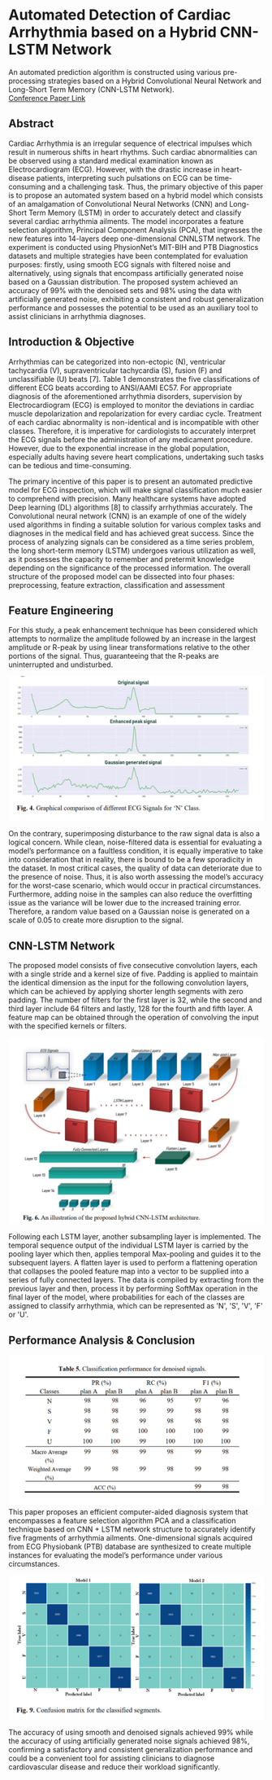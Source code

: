 # **Automated Detection of Cardiac Arrhythmia based on a Hybrid CNN-LSTM Network**
An automated prediction algorithm is constructed using various pre-processing strategies based on a Hybrid Convolutional Neural Network and Long-Short Term Memory (CNN-LSTM Network). 
</br>
[Conference Paper Link](https://link.springer.com/chapter/10.1007/978-981-16-8774-7_32)

## Abstract
Cardiac Arrhythmia is an irregular sequence of electrical impulses
which result in numerous shifts in heart rhythms. Such cardiac abnormalities
can be observed using a standard medical examination known as Electrocardiogram (ECG). However, with the drastic increase in heart-disease patients, interpreting such pulsations on ECG can be time-consuming and a challenging task.
Thus, the primary objective of this paper is to propose an automated system
based on a hybrid model which consists of an amalgamation of Convolutional
Neural Networks (CNN) and Long-Short Term Memory (LSTM) in order to accurately detect and classify several cardiac arrhythmia ailments. The model incorporates a feature selection algorithm, Principal Component Analysis (PCA),
that ingresses the new features into 14-layers deep one-dimensional CNNLSTM network. The experiment is conducted using PhysionNet’s MIT-BIH
and PTB Diagnostics datasets and multiple strategies have been contemplated
for evaluation purposes: firstly, using smooth ECG signals with filtered noise
and alternatively, using signals that encompass artificially generated noise
based on a Gaussian distribution. The proposed system achieved an accuracy of
99% with the denoised sets and 98% using the data with artificially generated
noise, exhibiting a consistent and robust generalization performance and possesses the potential to be used as an auxiliary tool to assist clinicians in arrhythmia diagnoses.

## Introduction & Objective
Arrhythmias can be categorized into non-ectopic (N), ventricular tachycardia (V),
supraventricular tachycardia (S), fusion (F) and unclassifiable (U) beats [7]. Table 1
demonstrates the five classifications of different ECG beats according to ANSI/AAMI
EC57. For appropriate diagnosis of the aforementioned arrhythmia disorders, supervision by Electrocardiogram (ECG) is employed to monitor the deviations in cardiac
muscle depolarization and repolarization for every cardiac cycle. Treatment of each
cardiac abnormality is non-identical and is incompatible with other classes. Therefore,
it is imperative for cardiologists to accurately interpret the ECG signals before the
administration of any medicament procedure. However, due to the exponential increase in the global population, especially adults having severe heart complications,
undertaking such tasks can be tedious and time-consuming.

The primary incentive of this paper is to present an automated predictive model for
ECG inspection, which will make signal classification much easier to comprehend
with precision. Many healthcare systems have adopted Deep learning (DL) algorithms
[8] to classify arrhythmias accurately. The Convolutional neural network (CNN) is an
example of one of the widely used algorithms in finding a suitable solution for various complex tasks and diagnoses in the medical field and has achieved great success.
Since the process of analyzing signals can be considered as a time series problem, the
long short-term memory (LSTM) undergoes various utilization as well, as it possesses
the capacity to remember and pretermit knowledge depending on the significance of
the processed information. The overall structure of the proposed model can be dissected into four phases: preprocessing, feature extraction, classification and assessment

## Feature Engineering
For this study, a
peak enhancement technique has been considered which attempts to normalize the
amplitude followed by an increase in the largest amplitude or R-peak by using linear
transformations relative to the other portions of the signal. Thus, guaranteeing that the
R-peaks are uninterrupted and undisturbed.

![alt text](https://github.com/shahriar-rahman/Automated-Detection-of-Cardiac-Arrhythmia/blob/main/Diagrams/SignalEngineering.PNG)

On the contrary, superimposing disturbance to the raw signal data
is also a logical concern. While clean, noise-filtered data is essential for evaluating a
model’s performance on a faultless condition, it is equally imperative to take into
consideration that in reality, there is bound to be a few sporadicity in the dataset. In
most critical cases, the quality of data can deteriorate due to the presence of noise.
Thus, it is also worth assessing the model’s accuracy for the worst-case scenario,
which would occur in practical circumstances. Furthermore, adding noise in the samples can also reduce the overfitting issue as the variance will be lower due to the increased training error. Therefore, a random value based on a Gaussian noise is generated on a scale of 0.05 to create more disruption to the signal.

## CNN-LSTM Network
The proposed model consists of five consecutive convolution layers, each with a single stride and a kernel size of five. Padding is applied to maintain the identical dimension as the input for the following convolution layers, which can be achieved by applying shorter length segments with zero padding. The number of filters for the first
layer is 32, while the second and third layer include 64 filters and lastly, 128 for the
fourth and fifth layer. A feature map can be obtained through the operation of convolving the input with the specified kernels or filters.

![alt text](https://github.com/shahriar-rahman/Automated-Detection-of-Cardiac-Arrhythmia/blob/main/Diagrams/CNN-LSTM.PNG)

Following each LSTM layer, another subsampling layer is implemented. The temporal sequence output of the individual LSTM layer is carried by the pooling layer
which then, applies temporal Max-pooling and guides it to the subsequent layers. A
flatten layer is used to perform a flattening operation that collapses the pooled feature
map into a vector to be supplied into a series of fully connected layers. The data is
compiled by extracting from the previous layer and then, process it by performing
SoftMax operation in the final layer of the model, where probabilities for each of the
classes are assigned to classify arrhythmia, which can be represented as 'N', 'S', 'V', 'F'
or 'U'. 

## Performance Analysis & Conclusion
![alt text](https://github.com/shahriar-rahman/Automated-Detection-of-Cardiac-Arrhythmia/blob/main/Diagrams/ResultsTabular.PNG)
This paper proposes
an efficient computer-aided diagnosis system that encompasses a feature selection
algorithm PCA and a classification technique based on CNN + LSTM network structure to accurately identify five fragments of arrhythmia ailments. One-dimensional
signals acquired from ECG Physiobank (PTB) database are synthesized to create multiple instances for evaluating the model’s performance under various circumstances.

![alt text](https://github.com/shahriar-rahman/Automated-Detection-of-Cardiac-Arrhythmia/blob/main/Diagrams/ConfusionMatrix.PNG)

The accuracy of using smooth and denoised signals achieved 99% while the accuracy
of using artificially generated noise signals achieved 98%, confirming a satisfactory
and consistent generalization performance and could be a convenient tool for assisting
clinicians to diagnose cardiovascular disease and reduce their workload significantly.

